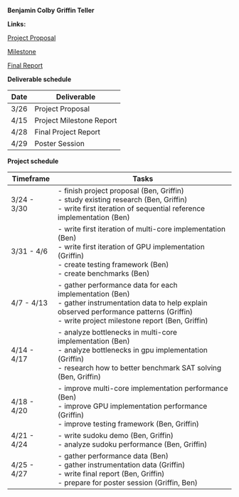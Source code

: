 **Benjamin Colby**
**Griffin Teller**

**Links:**

[Project Proposal](proposal.md)

[Milestone](milestone.md)

[Final Report](final_report.md)

**Deliverable schedule**

| Date | Deliverable              |
| ---- | ------------------------ |
| 3/26 | Project Proposal         |
| 4/15 | Project Milestone Report |
| 4/28 | Final Project Report     |
| 4/29 | Poster Session           |

**Project schedule**

| Timeframe   | Tasks                                                                                                            |
| ----------- | ---------------------------------------------------------------------------------------------------------------- |
| 3/24 - 3/30 | - finish project proposal (Ben, Griffin) <br> - study existing research (Ben, Griffin) <br> - write first iteration of sequential reference implementation (Ben) |
| 3/31 - 4/6  | - write first iteration of multi-core implementation (Ben) <br> - write first iteration of GPU implementation (Griffin) <br> - create testing framework (Ben) <br> - create benchmarks (Ben) |
| 4/7 - 4/13  | - gather performance data for each implementation (Ben) <br> - gather instrumentation data to help explain observed performance patterns (Griffin) <br> - write project milestone report (Ben, Griffin) |
| 4/14 - 4/17 | - analyze bottlenecks in multi-core implementation (Ben) <br> - analyze bottlenecks in gpu implementation (Griffin) <br> - research how to better benchmark SAT solving (Ben, Griffin) |
| 4/18 - 4/20 | - improve multi-core implementation performance (Ben) <br> - improve GPU implementation performance (Griffin) <br> - improve testing framework (Ben, Griffin) <br> |
| 4/21 - 4/24 | - write sudoku demo (Ben, Griffin) <br> - analyze sudoku performance (Ben, Griffin) <br> |
| 4/25 - 4/27 | - gather performance data (Ben) <br> - gather instrumentation data (Griffin) <br> - write final report (Ben, Griffin) <br> - prepare for poster session (Griffin, Ben) |